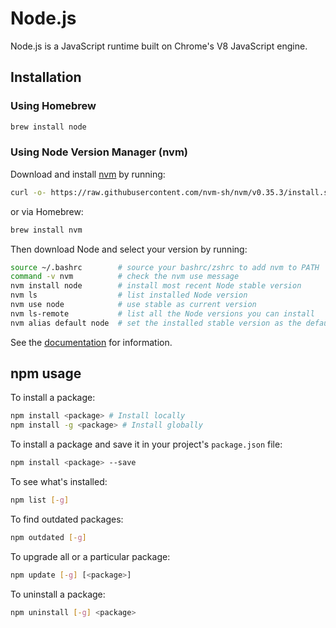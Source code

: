# Node.js

Node.js is a JavaScript runtime built on Chrome's V8 JavaScript engine.

## Installation

### Using Homebrew

```bash
brew install node
```

### Using Node Version Manager \(nvm\)

Download and install [nvm](https://github.com/nvm-sh/nvm) by running:

```bash
curl -o- https://raw.githubusercontent.com/nvm-sh/nvm/v0.35.3/install.sh | bash
```

or via Homebrew:

```bash
brew install nvm
```

Then download Node and select your version by running:

```bash
source ~/.bashrc        # source your bashrc/zshrc to add nvm to PATH
command -v nvm          # check the nvm use message
nvm install node        # install most recent Node stable version
nvm ls                  # list installed Node version
nvm use node            # use stable as current version
nvm ls-remote           # list all the Node versions you can install
nvm alias default node  # set the installed stable version as the default Node
```

See the [documentation](https://github.com/nvm-sh/nvm#installing-and-updating) for information.

## npm usage

To install a package:

```bash
npm install <package> # Install locally
npm install -g <package> # Install globally
```

To install a package and save it in your project's `package.json` file:

```bash
npm install <package> --save
```

To see what's installed:

```bash
npm list [-g]
```

To find outdated packages:

```bash
npm outdated [-g]
```

To upgrade all or a particular package:

```bash
npm update [-g] [<package>]
```

To uninstall a package:

```bash
npm uninstall [-g] <package>
```

